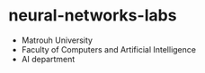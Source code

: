 # neural-networks-labs 
* Matrouh University
* Faculty of Computers and Artificial Intelligence
* AI department
